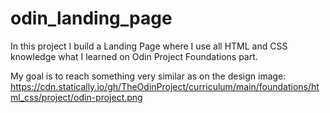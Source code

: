 # odin_landing_page

In this project I build a Landing Page where I use all HTML and CSS knowledge what I learned on Odin Project Foundations part.

My goal is to reach something very similar as on the design image:
https://cdn.statically.io/gh/TheOdinProject/curriculum/main/foundations/html_css/project/odin-project.png
